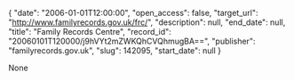 {
  "date": "2006-01-01T12:00:00", 
  "open_access": false, 
  "target_url": "http://www.familyrecords.gov.uk/frc/", 
  "description": null, 
  "end_date": null, 
  "title": "Family Records Centre", 
  "record_id": "20060101T120000/j9hVYt2mZWKQhCVQhmugBA==", 
  "publisher": "familyrecords.gov.uk", 
  "slug": 142095, 
  "start_date": null
}

None